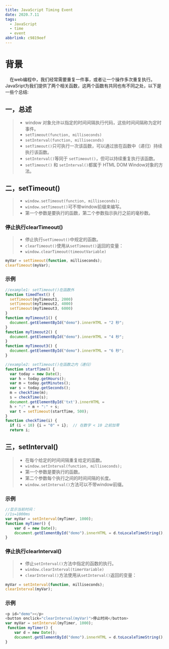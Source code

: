 ```yaml
---
title: JavaScript Timing Event
date: 2020.7.11
tags:
  - JavaScript
  - time
  - event
abbrlink: c9819eef
---
```

# 背景
&emsp;在web编程中，我们经常需要重复一件事，或者让一个操作多次重复执行。JavaSript为我们提供了两个相关函数，这两个函数有共同也有不同之处，以下是一些个总结:
<!--more-->
## 一，总述
>* window 对象允许以指定的时间间隔执行代码，这些时间间隔称为定时事件。
>* `setTimeout(function, milliseconds)`
>* `setInterval(function, milliseconds)`
>* `setTimeout()`只可执行一次该函数，可以通过放在函数中（递归）持续执行该函数。
>* `setInterval()`等同于 `setTimeout()`，但可以持续重复执行该函数。
>* `setTimeout()` 和 `setInterval()`都属于 HTML DOM Window对象的方法。

## 二，setTimeout()
>* `window.setTimeout(function, milliseconds);`
>* `window.setTimeout()`可不带window前缀来编写。
>* 第一个参数是要执行的函数，第二个参数指示执行之前的毫秒数。

### 停止执行clearTimeout() 
>* 停止执行`setTimeout()`中规定的函数。
>* `clearTimeout()`使用从`setTimeout()`返回的变量：
>* `window.clearTimeout(timeoutVariable)`

~~~js
myVar = setTimeout(function, milliseconds);
clearTimeout(myVar);
~~~

### 示例
~~~js
//example1: setTimeout()在函数外
function timedText() {
  setTimeout(myTimeout1, 2000) 
  setTimeout(myTimeout2, 4000) 
  setTimeout(myTimeout3, 6000) 
}
function myTimeout1() {
  document.getElementById("demo").innerHTML = "2 秒";
}
function myTimeout2() {
  document.getElementById("demo").innerHTML = "4 秒";
}
function myTimeout3() {
  document.getElementById("demo").innerHTML = "6 秒";
}

//example2: setTimeout()在函数之内（递归）
function startTime() {
  var today = new Date();
  var h = today.getHours();
  var m = today.getMinutes();
  var s = today.getSeconds();
  m = checkTime(m);
  s = checkTime(s);
  document.getElementById('txt').innerHTML =
  h + ":" + m + ":" + s;
  var t = setTimeout(startTime, 500);
}
function checkTime(i) {
  if (i < 10) {i = "0" + i};  // 在数字 < 10 之前加零
  return i;
~~~

## 三，setInterval()
>* 在每个给定的时间间隔重复给定的函数。
>* `window.setInterval(function, milliseconds);`
>* 第一个参数是要执行的函数。
>* 第二个参数每个执行之间的时间间隔的长度。
>* `window.setInterval()`方法可以不带window前缀。

### 示例
~~~js
//显示当前时间：
//1s=1000ms
var myVar = setInterval(myTimer, 1000);
function myTimer() {
    var d = new Date();
    document.getElementById("demo").innerHTML = d.toLocaleTimeString();
}
~~~

### 停止执行clearInterval() 
>* 停止`setInterval()`方法中指定的函数的执行。
>* `window.clearInterval(timerVariable)`
>* `clearInterval()`方法使用从`setInterval()`返回的变量：
~~~js
myVar = setInterval(function, milliseconds);
clearInterval(myVar);
~~~

### 示例
~~~js
<p id="demo"></p>
<button onclick="clearInterval(myVar)">停止时间</button>
var myVar = setInterval(myTimer, 1000);
 function myTimer() {
    var d = new Date();
    document.getElementById("demo").innerHTML = d.toLocaleTimeString();
}
~~~